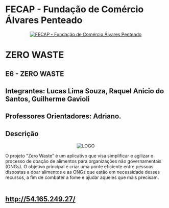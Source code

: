 # FECAP - Fundação de Comércio Álvares Penteado

<p align="center">
<a href= "https://www.fecap.br/"><img src="https://encrypted-tbn0.gstatic.com/images?q=tbn:ANd9GcRhZPrRa89Kma0ZZogxm0pi-tCn_TLKeHGVxywp-LXAFGR3B1DPouAJYHgKZGV0XTEf4AE&usqp=CAU" alt="FECAP - Fundação de Comércio Álvares Penteado" border="0"></a>
</p>

# ZERO WASTE

## E6 - ZERO WASTE

## Integrantes: Lucas Lima Souza, Raquel Anicio do Santos, Guilherme Gavioli</a>

## Professores Orientadores: Adriano.

## Descrição

<p align="center">
<img src="https://media.discordapp.net/attachments/1087878145765560342/1087879636152762408/1-removebg-preview.png?width=406&height=406" alt="LOGO" border="0">


O projeto "Zero Waste” é um aplicativo que visa simplificar e agilizar o processo de doação de alimentos para organizações não governamentais (ONGs). O objetivo principal é criar uma ponte eficiente entre pessoas dispostas a doar alimentos e as ONGs que estão em necessidade desses recursos, a fim de combater a fome e ajudar aqueles que mais precisam.
<br><br>

## http://54.165.249.27/

